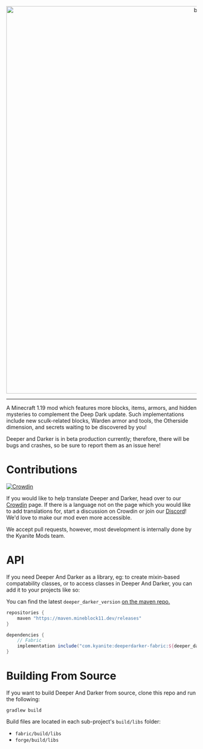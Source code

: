 <p align="center"><img src="https://github.com/KyaniteMods/DeeperAndDarker/blob/master/common/src/main/resources/banner.png" alt="banner" width="1024"></p>

---
A Minecraft 1.19 mod which features more blocks, items, armors, and hidden mysteries to complement the Deep Dark update. Such implementations include new sculk-related blocks, Warden armor and tools, the Otherside dimension, and secrets waiting to be discovered by you!

Deeper and Darker is in beta production currently; therefore, there will be bugs and crashes, so be sure to report them as an issue here!

# Contributions

[![Crowdin](https://badges.crowdin.net/deeper-and-darker/localized.svg)](https://crowdin.com/project/deeper-and-darker)

If you would like to help translate Deeper and Darker, head over to our [Crowdin](https://crowdin.com/project/deeper-and-darker) page. If there is a language not on the page which you would like to add translations for, start a discussion on Crowdin or join our [Discord](https://discord.gg/GDNRd5yvxa)! We'd love to make our mod even more accessible.

We accept pull requests, however, most development is internally done by the Kyanite Mods team.

# API

If you need Deeper And Darker as a library, eg: to create mixin-based compatability classes, or to access classes in Deeper And Darker, you can add it to your projects like so:

You can find the latest `deeper_darker_version` [on the maven repo.](https://maven.mineblock11.dev/releases)

```groovy
repositories {
    maven "https://maven.mineblock11.dev/releases"
}

dependencies {
    // Fabric
    implementation include("com.kyanite:deeperdarker-fabric:${deeper_darker_version}")
}
```

# Building From Source

If you want to build Deeper And Darker from source, clone this repo and run the following:

```shell
gradlew build
```

Build files are located in each sub-project's `build/libs` folder:

- `fabric/build/libs`
- `forge/build/libs`

